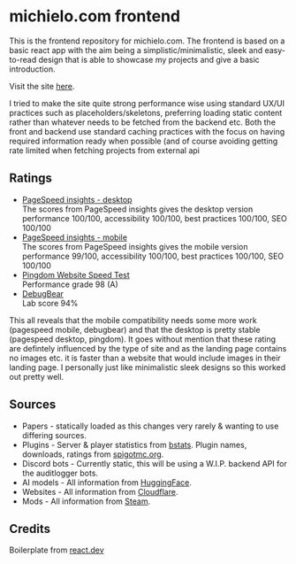 # michielo.com frontend

This is the frontend repository for michielo.com. The frontend is based on a basic react app with the aim being a simplistic/minimalistic, sleek and easy-to-read design that is able to showcase my projects and give a basic introduction.

Visit the site [here](https://michielo.com).

I tried to make the site quite strong performance wise using standard UX/UI practices such as placeholders/skeletons, preferring loading static content rather than whatever needs to be fetched from the backend etc.
Both the front and backend use standard caching practices with the focus on having required information ready when possible (and of course avoiding getting rate limited when fetching projects from external api

## Ratings

- [PageSpeed insights - desktop](https://pagespeed.web.dev/analysis/https-michielo-com/3no2uguk0p?form_factor=desktop) <br>
  The scores from PageSpeed insights gives the desktop version performance 100/100, accessibility 100/100, best practices 100/100, SEO 100/100
- [PageSpeed insights - mobile](https://pagespeed.web.dev/analysis/https-michielo-com/3no2uguk0p?form_factor=mobile) <br>
  The scores from PageSpeed insights gives the mobile version performance 99/100, accessibility 100/100, best practices 100/100, SEO 100/100
- [Pingdom Website Speed Test](https://tools.pingdom.com/#65fd8ca49a000000) <br>
  Performance grade 98 (A)
- [DebugBear](https://www.debugbear.com/test/website-speed/J9kVO7Kc/overview#) <br>
  Lab score 94%

This all reveals that the mobile compatibility needs some more work (pagespeed mobile, debugbear) and that the desktop is pretty stable (pagespeed desktop, pingdom). It goes without mention that these rating are defintely influenced by the type of site and as the landing page contains no images etc. it is faster than a website that would include images in their landing page. I personally just like minimalistic sleek designs so this worked out pretty well.

## Sources
- Papers - statically loaded as this changes very rarely & wanting to use differing sources.
- Plugins - Server & player statistics from [bstats](https://bstats.org). Plugin names, downloads, ratings from [spigotmc.org](https://www.spigotmc.org).
- Discord bots - Currently static, this will be using a W.I.P. backend API for the auditlogger bots.
- AI models - All information from [HuggingFace](https://huggingface.co).
- Websites - All information from [Cloudflare](https://www.cloudflare.com).
- Mods - All information from [Steam](https://store.steampowered.com).

## Credits
Boilerplate from [react.dev](https://react.dev/community/acknowledgements)
